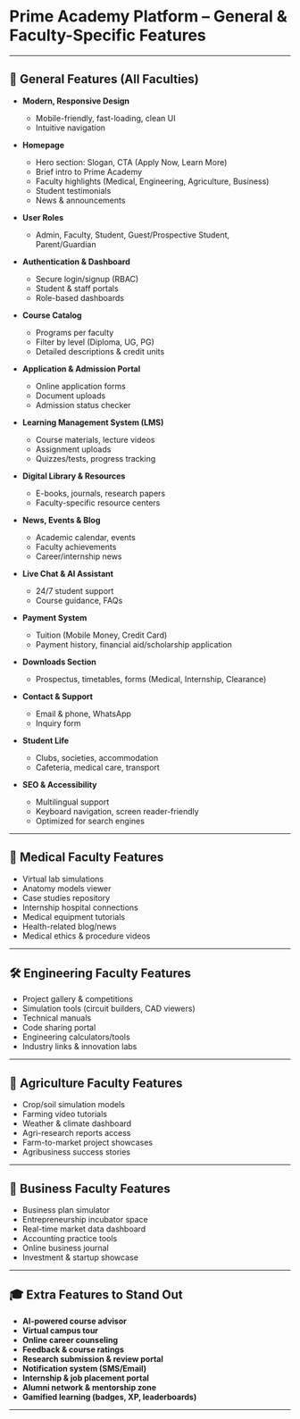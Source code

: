 # Prime Academy Platform – General & Faculty-Specific Features

---

## 🌟 General Features (All Faculties)

- **Modern, Responsive Design**
  - Mobile-friendly, fast-loading, clean UI
  - Intuitive navigation

- **Homepage**
  - Hero section: Slogan, CTA (Apply Now, Learn More)
  - Brief intro to Prime Academy
  - Faculty highlights (Medical, Engineering, Agriculture, Business)
  - Student testimonials
  - News & announcements

- **User Roles**
  - Admin, Faculty, Student, Guest/Prospective Student, Parent/Guardian

- **Authentication & Dashboard**
  - Secure login/signup (RBAC)
  - Student & staff portals
  - Role-based dashboards

- **Course Catalog**
  - Programs per faculty
  - Filter by level (Diploma, UG, PG)
  - Detailed descriptions & credit units

- **Application & Admission Portal**
  - Online application forms
  - Document uploads
  - Admission status checker

- **Learning Management System (LMS)**
  - Course materials, lecture videos
  - Assignment uploads
  - Quizzes/tests, progress tracking

- **Digital Library & Resources**
  - E-books, journals, research papers
  - Faculty-specific resource centers

- **News, Events & Blog**
  - Academic calendar, events
  - Faculty achievements
  - Career/internship news

- **Live Chat & AI Assistant**
  - 24/7 student support
  - Course guidance, FAQs

- **Payment System**
  - Tuition (Mobile Money, Credit Card)
  - Payment history, financial aid/scholarship application

- **Downloads Section**
  - Prospectus, timetables, forms (Medical, Internship, Clearance)

- **Contact & Support**
  - Email & phone, WhatsApp
  - Inquiry form

- **Student Life**
  - Clubs, societies, accommodation
  - Cafeteria, medical care, transport

- **SEO & Accessibility**
  - Multilingual support
  - Keyboard navigation, screen reader-friendly
  - Optimized for search engines

---

## 🏥 Medical Faculty Features

- Virtual lab simulations
- Anatomy models viewer
- Case studies repository
- Internship hospital connections
- Medical equipment tutorials
- Health-related blog/news
- Medical ethics & procedure videos

---

## 🛠️ Engineering Faculty Features

- Project gallery & competitions
- Simulation tools (circuit builders, CAD viewers)
- Technical manuals
- Code sharing portal
- Engineering calculators/tools
- Industry links & innovation labs

---

## 🌾 Agriculture Faculty Features

- Crop/soil simulation models
- Farming video tutorials
- Weather & climate dashboard
- Agri-research reports access
- Farm-to-market project showcases
- Agribusiness success stories

---

## 💼 Business Faculty Features

- Business plan simulator
- Entrepreneurship incubator space
- Real-time market data dashboard
- Accounting practice tools
- Online business journal
- Investment & startup showcase

---

## 🎓 Extra Features to Stand Out

- **AI-powered course advisor**
- **Virtual campus tour**
- **Online career counseling**
- **Feedback & course ratings**
- **Research submission & review portal**
- **Notification system (SMS/Email)**
- **Internship & job placement portal**
- **Alumni network & mentorship zone**
- **Gamified learning (badges, XP, leaderboards)**

---